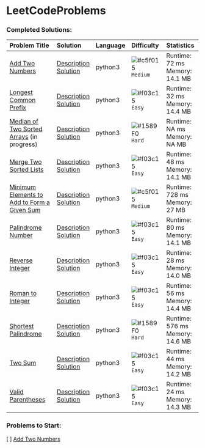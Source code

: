 # LeetCodeProblems

### Completed Solutions:

| Problem Title | Solution | Language | Difficulty | Statistics |
| :---          | :---     | :---     | :---       | :---       |
| [Add Two Numbers](https://leetcode.com/problems/add-two-numbers/) | [Description](Add-Two-Numbers/Description.md) <br> [Solution](Add-Two-Numbers/solution.py)| python3 | ![#c5f015](https://via.placeholder.com/15/FFE200/000000?text=+) `Medium` | Runtime: 72 ms <br> Memory: 14.1 MB |
| [Longest Common Prefix](https://leetcode.com/problems/longest-common-prefix/) | [Description](Longest-Common-Prefix/Description.md) <br> [Solution](Longest-Common-Prefix/solution.py)| python3 | ![#f03c15](https://via.placeholder.com/15/00FF16/000000?text=+) `Easy` | Runtime: 32 ms <br> Memory: 14.4 MB |
| [Median of Two Sorted Arrays](https://leetcode.com/problems/median-of-two-sorted-arrays/) (in progress) | [Description](Median-of-Two-Sorted-Arrays/Description.md) <br> [Solution](Median-of-Two-Sorted-Arrays/solution.py)| python3 | ![#1589F0](https://via.placeholder.com/15/FF0000/000000?text=+) `Hard` | Runtime: NA ms <br> Memory: NA MB |
| [Merge Two Sorted Lists](https://leetcode.com/problems/merge-two-sorted-lists/) | [Description](Merge-Two-Sorted-Lists/Description.md) <br> [Solution](Merge-Two-Sorted-Lists/solution.py)| python3 | ![#f03c15](https://via.placeholder.com/15/00FF16/000000?text=+) `Easy` | Runtime: 48 ms <br> Memory: 14.1 MB |
| [Minimum Elements to Add to Form a Given Sum](https://leetcode.com/problems/minimum-elements-to-add-to-form-a-given-sum/) | [Description](Minimum-Elements-to-Add-to-Form-a-Given-Sum/Description.md) <br> [Solution](Minimum-Elements-to-Add-to-Form-a-Given-Sum/solution.py)| python3 | ![#c5f015](https://via.placeholder.com/15/FFE200/000000?text=+) `Medium` | Runtime: 728 ms <br> Memory: 27 MB |
| [Palindrome Number](https://leetcode.com/problems/palindrome-number/) | [Description](Palindrome-Number/Description.md) <br> [Solution](Palindrome-Number/solution.py)| python3 | ![#f03c15](https://via.placeholder.com/15/00FF16/000000?text=+) `Easy` | Runtime: 80 ms <br> Memory: 14.1 MB |
| [Reverse Integer](https://leetcode.com/problems/reverse-integer/) | [Description](Reverse-Integer/Description.md) <br> [Solution](Reverse-Integer/solution.py)| python3 | ![#f03c15](https://via.placeholder.com/15/00FF16/000000?text=+) `Easy` | Runtime: 28 ms <br> Memory: 14.0 MB |
| [Roman to Integer](https://leetcode.com/problems/roman-to-integer/) | [Description](Roman-to-Integer/Description.md) <br> [Solution](Roman-to-Integer/solution.py)| python3 | ![#f03c15](https://via.placeholder.com/15/00FF16/000000?text=+) `Easy` | Runtime: 56 ms <br> Memory: 14.4 MB |
| [Shortest Palindrome](https://leetcode.com/problems/shortest-palindrome/) | [Description](Shortest-Palindrome/Description.md) <br> [Solution](Shortest-Palindrome/solution.py)| python3 | ![#1589F0](https://via.placeholder.com/15/FF0000/000000?text=+) `Hard` | Runtime: 576 ms <br> Memory: 14.6 MB |
| [Two Sum](https://leetcode.com/problems/two-sum/) | [Description](Two-Sum/Description.md) <br> [Solution](Two-Sum/solution.py)| python3 | ![#f03c15](https://via.placeholder.com/15/00FF16/000000?text=+) `Easy` | Runtime: 44 ms <br> Memory: 14.2 MB |
| [Valid Parentheses](https://leetcode.com/problems/valid-parentheses/) | [Description](Valid-Parentheses/Description.md) <br> [Solution](Valid-Parentheses/solution.py)| python3 | ![#f03c15](https://via.placeholder.com/15/00FF16/000000?text=+) `Easy` | Runtime: 24 ms <br> Memory: 14.3 MB |

### Problems to Start:

[ ] [Add Two Numbers](https://leetcode.com/problems/add-two-numbers/)
